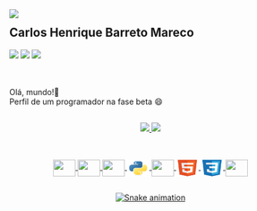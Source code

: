 <img align="left" src="https://cdn.ome.lt/xrNgchrpPa0mDFgJ7T4nQbIDrT0=/fit-in/837x500/smart/uploads/conteudo/fotos/Lista10.gif" width="250"/>

## Carlos Henrique Barreto Mareco

<!--[![Instagram](https://img.shields.io/badge/-Instagram-%23E4405F?style=for-the-badge&logo=instagram&logoColor=white)](https://www.instagram.com/carl_mareco/)-->
<!--[![Youtube](https://img.shields.io/badge/YouTube-FF0000?style=for-the-badge&logo=youtube&logoColor=white)](https://www.youtube.com/channel/UC353le0uU-SUQ6sCpcLPVFw)-->
<!--[![Twitter](https://img.shields.io/badge/Twitter-blue?style=for-the-badge&logo=twitter&logoColor=white)](https://twitter.com/carl_mareco)-->
<a href="https://www.instagram.com/carl_mareco/" target="_blank"><img src="https://img.shields.io/badge/-Instagram-%23E4405F?style=for-the-badge&logo=instagram&logoColor=white" target="_blank"></a>
<a href="https://www.youtube.com/channel/UC353le0uU-SUQ6sCpcLPVFw" target="_blank"><img src="https://img.shields.io/badge/YouTube-FF0000?style=for-the-badge&logo=youtube&logoColor=white" target="_blank"></a>
<a href = "mailto:carlosmareco2001@gmail.com"><img src="https://img.shields.io/badge/-Gmail-%23333?style=for-the-badge&logo=gmail&logoColor=white" target="_blank"></a>

<br><br>Olá, mundo!👋<br>Perfil de um programador na fase beta 😄<br>

##

<div align="center">
  <a href="https://github.com/Carlos-Mareco">
  <img height="150em" src="https://github-readme-stats.vercel.app/api?username=Carlos-Mareco&show_icons=true&theme=tokyonight&include_all_commits=true&count_private=true"/>
  <img height="150em" src="https://github-readme-stats.vercel.app/api/top-langs/?username=Carlos-Mareco&layout=compact&langs_count=7&theme=tokyonight"/>
</div>

 ##
  
<div align="center" style="display: inline_block"><br>
  <img align="center" height="30" width="40" src="https://cdn.jsdelivr.net/gh/devicons/devicon/icons/c/c-original.svg">
  <img align="center" height="30" width="40" src="https://cdn.jsdelivr.net/gh/devicons/devicon/icons/cplusplus/cplusplus-original.svg">
  <img align="center" height="30" width="40" src="https://cdn.jsdelivr.net/gh/devicons/devicon/icons/java/java-original.svg">
  <img align="center" height="30" width="40" src="https://raw.githubusercontent.com/devicons/devicon/master/icons/python/python-original.svg">
  <img align="center" height="30" width="40" src="https://cdn.jsdelivr.net/gh/devicons/devicon/icons/javascript/javascript-original.svg">
  <img align="center" height="30" width="40" src="https://raw.githubusercontent.com/devicons/devicon/master/icons/html5/html5-original.svg">
  <img align="center" height="30" width="40" src="https://raw.githubusercontent.com/devicons/devicon/master/icons/css3/css3-original.svg">
  <img align="center" height="30" width="40" src="https://cdn.jsdelivr.net/gh/devicons/devicon/icons/linux/linux-original.svg">
  
  ##
  
<div> 

![Snake animation](https://github.com/Carlos-Mareco/Carlos-Mareco/blob/output/github-contribution-grid-snake.svg)
